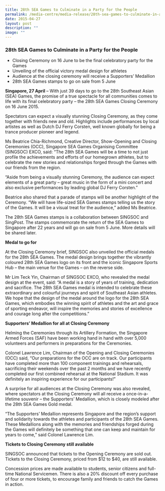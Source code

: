```yaml
---
title: 28th SEA Games to Culminate in a Party for the People
permalink: /media-centre/media-release/28th-sea-games-to-culminate-in-a-party-for-the-people/
date: 2015-04-27
layout: post
description: ""
image: ""
---
```

### **28th SEA Games to Culminate in a Party for the People**

* Closing Ceremony on 16 June to be the final celebratory party for the Games  
* Unveiling of the official victory medal design for athletes  
* Audience at the closing ceremony will receive a Supporters’ Medallion  
* 28th SEA Games stamps to go on sale from 5 June

**Singapore, 27 April** – With just 39 days to go to the 28th Southeast Asian (SEA) Games, the promise of a true spectacle for all communities comes to life with its final celebratory party – the 28th SEA Games Closing Ceremony on 16 June 2015.

Spectators can expect a visually stunning Closing Ceremony, as they come together with friends new and old. Highlights include performances by local artistes as well as Dutch DJ Ferry Corsten, well known globally for being a trance producer pioneer and legend.

Ms Beatrice Chia-Richmond, Creative Director, Show-Opening and Closing Ceremonies (OCC), Singapore SEA Games Organising Committee (SINGSOC) EXCO, said: “The 28th SEA Games will be a time to not just profile the achievements and efforts of our homegrown athletes, but to celebrate the new stories and relationships forged through the Games with our friends from the region.

“Aside from being a visually stunning Ceremony, the audience can expect elements of a great party – great music in the form of a mini concert and also exclusive performances by leading global DJ Ferry Corsten.”

Beatrice also shared that a parade of stamps will be another highlight of the Ceremony. “We will have life-sized SEA Games stamps telling us the story of the Games. It will be a visual treat for the audience,” added Ms Beatrice.

The 28th SEA Games stamps is a collaboration between SINGSOC and SingPost. The stamps commemorate the return of the SEA Games to Singapore after 22 years and will go on sale from 5 June. More details will be shared later.

**Medal to go for**

At the Closing Ceremony brief, SINGSOC also unveiled the official medals for the 28th SEA Games. The medal design brings together the vibrantly coloured 28th SEA Games logo on its front and the iconic Singapore Sports Hub – the main venue for the Games – on the reverse side.

Mr Lim Teck Yin, Chairman of SINGSOC EXCO, who revealed the medal design at the event, said: “A medal is a story of years of training, dedication and sacrifice. The 28th SEA Games medal is intended to celebrate these extraordinary and colourful journeys and spirit of Southeast Asian athletes. We hope that the design of the medal around the logo for the 28th SEA Games, which embodies the winning spirit of athletes and the art and grace of sporting endeavor, will inspire the memories and stories of excellence and courage long after the competitions.”

**Supporters’ Medallion for all at Closing Ceremony**

Helming the Ceremonies through its Artillery Formation, the Singapore Armed Forces (SAF) have been working hand in hand with over 5,000 volunteers and performers in preparations for the Ceremonies.

Colonel Lawrence Lim, Chairman of the Opening and Closing Ceremonies (OCC) said, “Our preparations for the OCC are on track. Our participants have completed more than 100 component trainings and rehearsals, sacrificing their weekends over the past 2 months and we have recently completed our first combined rehearsal at the National Stadium. It was definitely an inspiring experience for our participants!”

A surprise for all audiences at the Closing Ceremony was also revealed, where spectators at the Closing Ceremony will all receive a once-in-a-lifetime souvenir – the Supporters’ Medallion, which is closely modeled after the 28th SEA Games Gold medal.

“The Supporters’ Medallion represents Singapore and the region’s support and solidarity towards the athletes and participants of the 28th SEA Games. These Medallions along with the memories and friendships forged during the Games will definitely be something that one can keep and maintain for years to come,” said Colonel Lawrence Lim.

**Tickets to Closing Ceremony still available**

SINGSOC announced that tickets to the Opening Ceremony are sold out. Tickets to the Closing Ceremony, priced from $12 to $40, are still available.

Concession prices are made available to students, senior citizens and full-time National Servicemen. There is also a 20% discount off every purchase of four or more tickets, to encourage family and friends to catch the Games in action.
